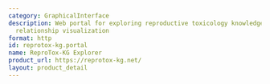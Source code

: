 ```yaml
---
category: GraphicalInterface
description: Web portal for exploring reproductive toxicology knowledge with chemical-outcome
  relationship visualization
format: http
id: reprotox-kg.portal
name: ReproTox-KG Explorer
product_url: https://reprotox-kg.net/
layout: product_detail
---
```

